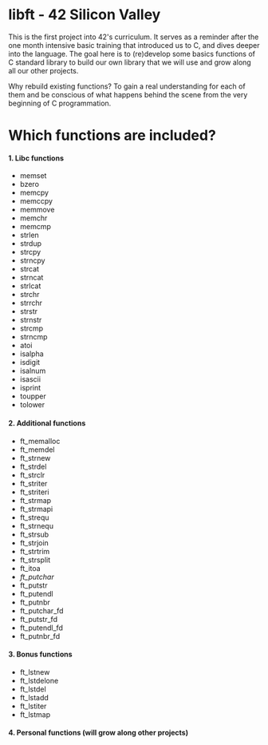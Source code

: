 # libft - 42 Silicon Valley

This is the first project into 42's curriculum. It serves as a reminder after the one month intensive basic training that introduced us to C, and dives deeper into the language. The goal here is to (re)develop some basics functions of C standard library to build our own library that we will use and grow along all our other projects. 

Why rebuild existing functions? To gain a real understanding for each of them and be conscious of what happens behind the scene from the very beginning of C programmation.

# Which functions are included?

#### 1. Libc functions

* memset
* bzero
* memcpy
* memccpy
* memmove
* memchr
* memcmp
* strlen
* strdup
* strcpy
* strncpy
* strcat
* strncat
* strlcat
* strchr
* strrchr
* strstr
* strnstr
* strcmp
* strncmp
* atoi
* isalpha
* isdigit
* isalnum
* isascii
* isprint
* toupper
* tolower

#### 2. Additional functions

* ft_memalloc
* ft_memdel
* ft_strnew
* ft_strdel
* ft_strclr
* ft_striter
* ft_striteri
* ft_strmap
* ft_strmapi
* ft_strequ
* ft_strnequ
* ft_strsub
* ft_strjoin
* ft_strtrim
* ft_strsplit
* ft_itoa
* *ft_putchar*
* ft_putstr
* ft_putendl
* ft_putnbr
* ft_putchar_fd
* ft_putstr_fd
* ft_putendl_fd
* ft_putnbr_fd

#### 3. Bonus functions

* ft_lstnew
* ft_lstdelone
* ft_lstdel
* ft_lstadd
* ft_lstiter
* ft_lstmap

#### 4. Personal functions (will grow along other projects)
